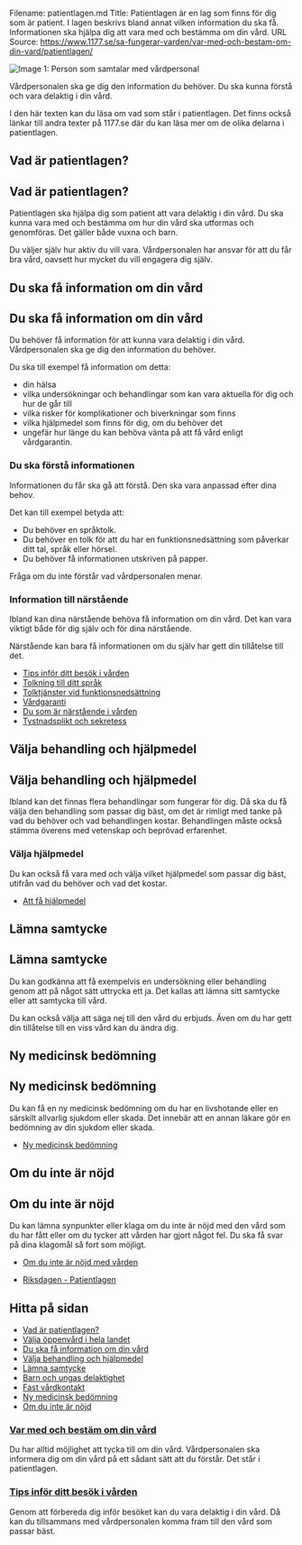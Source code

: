 Filename: patientlagen.md
Title: Patientlagen är en lag som finns för dig som är patient. I lagen beskrivs bland annat vilken information du ska få. Informationen ska hjälpa dig att vara med och bestämma om din vård.
URL Source: https://www.1177.se/sa-fungerar-varden/var-med-och-bestam-om-din-vard/patientlagen/

![Image 1: Person som samtalar med vårdpersonal](https://www.1177.se/globalassets/1177/nationell/media/fotografier/sa-fungerar-varden/lagar-bestammelser-och-dina-uppgifter/samtal-vard4.jpg?saved=2025-01-23+11:46)

Vårdpersonalen ska ge dig den information du behöver. Du ska kunna förstå och vara delaktig i din vård.

I den här texten kan du läsa om vad som står i patientlagen. Det finns också länkar till andra texter på 1177.se där du kan läsa mer om de olika delarna i patientlagen.

Vad är patientlagen?
--------------------

Vad är patientlagen?
--------------------

Patientlagen ska hjälpa dig som patient att vara delaktig i din vård. Du ska kunna vara med och bestämma om hur din vård ska utformas och genomföras. Det gäller både vuxna och barn.

Du väljer själv hur aktiv du vill vara. Vårdpersonalen har ansvar för att du får bra vård, oavsett hur mycket du vill engagera dig själv.

Du ska få information om din vård
---------------------------------

Du ska få information om din vård
---------------------------------

Du behöver få information för att kunna vara delaktig i din vård. Vårdpersonalen ska ge dig den information du behöver.

Du ska till exempel få information om detta:

*   din hälsa
*   vilka undersökningar och behandlingar som kan vara aktuella för dig och hur de går till
*   vilka risker för komplikationer och biverkningar som finns
*   vilka hjälpmedel som finns för dig, om du behöver det
*   ungefär hur länge du kan behöva vänta på att få vård enligt vårdgarantin. 

### Du ska förstå informationen

Informationen du får ska gå att förstå. Den ska vara anpassad efter dina behov.

Det kan till exempel betyda att:

*   Du behöver en språktolk.
*   Du behöver en tolk för att du har en funktionsnedsättning som påverkar ditt tal, språk eller hörsel.
*   Du behöver få informationen utskriven på papper.

Fråga om du inte förstår vad vårdpersonalen menar.

### Information till närstående

Ibland kan dina närstående behöva få information om din vård. Det kan vara viktigt både för dig själv och för dina närstående.

Närstående kan bara få informationen om du själv har gett din tillåtelse till det.

*   [Tips inför ditt besök i vården](https://www.1177.se/sa-fungerar-varden/var-med-och-bestam-om-din-vard/tips-infor-ditt-besok-i-varden/)
*   [Tolkning till ditt språk](https://www.1177.se/sa-fungerar-varden/vard-om-du-kommer-fran-ett-annat-land/tolkning-till-mitt-sprak/)
*   [Tolktjänster vid funktionsnedsättning](https://www.1177.se/undersokning-behandling/hjalpmedel/hjalpmedel-for-kognition-och-kommunikation/tolktjanster-vid-funktionsnedsattning/)
*   [Vårdgaranti](https://www.1177.se/sa-fungerar-varden/lagar-och-bestammelser/vardgaranti/)
*   [Du som är närstående i vården](https://www.1177.se/sa-fungerar-varden/anhorig---narstaende/att-vara-narstaende-i-varden/)
*   [Tystnadsplikt och sekretess](https://www.1177.se/sa-fungerar-varden/sa-skyddas-och-hanteras-dina-uppgifter/tystnadsplikt-och-sekretess/)

Välja behandling och hjälpmedel
-------------------------------

Välja behandling och hjälpmedel
-------------------------------

Ibland kan det finnas flera behandlingar som fungerar för dig. Då ska du få välja den behandling som passar dig bäst, om det är rimligt med tanke på vad du behöver och vad behandlingen kostar. Behandlingen måste också stämma överens med vetenskap och beprövad erfarenhet.

### Välja hjälpmedel

Du kan också få vara med och välja vilket hjälpmedel som passar dig bäst, utifrån vad du behöver och vad det kostar.

*   [Att få hjälpmedel](https://www.1177.se/undersokning-behandling/hjalpmedel/sa-far-du-ett-hjalpmedel/)

Lämna samtycke
--------------

Lämna samtycke
--------------

Du kan godkänna att få exempelvis en undersökning eller behandling genom att på något sätt uttrycka ett ja. Det kallas att lämna sitt samtycke eller att samtycka till vård.

Du kan också välja att säga nej till den vård du erbjuds. Även om du har gett din tillåtelse till en viss vård kan du ändra dig.

Ny medicinsk bedömning
----------------------

Ny medicinsk bedömning
----------------------

Du kan få en ny medicinsk bedömning om du har en livshotande eller en särskilt allvarlig sjukdom eller skada. Det innebär att en annan läkare gör en bedömning av din sjukdom eller skada.

*   [Ny medicinsk bedömning](https://www.1177.se/sa-fungerar-varden/om-du-inte-ar-nojd/ny-medicinsk-bedomning/)

Om du inte är nöjd
------------------

Om du inte är nöjd
------------------

Du kan lämna synpunkter eller klaga om du inte är nöjd med den vård som du har fått eller om du tycker att vården har gjort något fel. Du ska få svar på dina klagomål så fort som möjligt. 

*   [Om du inte är nöjd med vården](https://www.1177.se/sa-fungerar-varden/om-du-inte-ar-nojd/om-du-inte-ar-nojd-med-varden/)

*   [Riksdagen - Patientlagen](https://www.1177.se/lankbiblioteket/nationella-lankar/r/riksdagen.se---startsida/patientlagen/)

Hitta på sidan
--------------

*   [Vad är patientlagen?](https://www.1177.se/sa-fungerar-varden/var-med-och-bestam-om-din-vard/patientlagen/#section-207353)
*   [Välja öppenvård i hela landet](https://www.1177.se/sa-fungerar-varden/var-med-och-bestam-om-din-vard/patientlagen/#section-207513)
*   [Du ska få information om din vård](https://www.1177.se/sa-fungerar-varden/var-med-och-bestam-om-din-vard/patientlagen/#section-207519)
*   [Välja behandling och hjälpmedel](https://www.1177.se/sa-fungerar-varden/var-med-och-bestam-om-din-vard/patientlagen/#section-207514)
*   [Lämna samtycke](https://www.1177.se/sa-fungerar-varden/var-med-och-bestam-om-din-vard/patientlagen/#section-207361)
*   [Barn och ungas delaktighet](https://www.1177.se/sa-fungerar-varden/var-med-och-bestam-om-din-vard/patientlagen/#section-207496)
*   [Fast vårdkontakt](https://www.1177.se/sa-fungerar-varden/var-med-och-bestam-om-din-vard/patientlagen/#section-207493)
*   [Ny medicinsk bedömning](https://www.1177.se/sa-fungerar-varden/var-med-och-bestam-om-din-vard/patientlagen/#section-207490)
*   [Om du inte är nöjd](https://www.1177.se/sa-fungerar-varden/var-med-och-bestam-om-din-vard/patientlagen/#section-17684)

### [Var med och bestäm om din vård](https://www.1177.se/sa-fungerar-varden/var-med-och-bestam-om-din-vard/)

Du har alltid möjlighet att tycka till om din vård. Vårdpersonalen ska informera dig om din vård på ett sådant sätt att du förstår. Det står i patientlagen.

### [Tips inför ditt besök i vården](https://www.1177.se/sa-fungerar-varden/var-med-och-bestam-om-din-vard/tips-infor-ditt-besok-i-varden/)

Genom att förbereda dig inför besöket kan du vara delaktig i din vård. Då kan du tillsammans med vårdpersonalen komma fram till den vård som passar bäst.